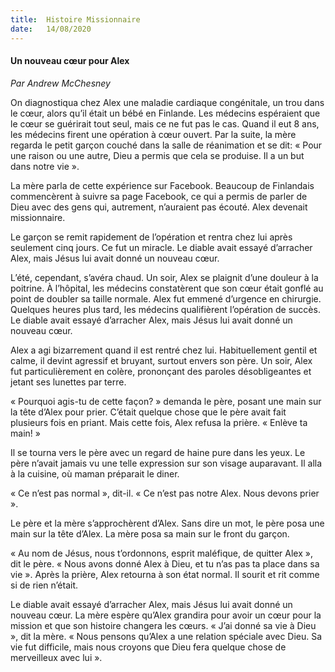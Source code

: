 ```yaml
---
title:  Histoire Missionnaire
date:   14/08/2020
---
```


#### Un nouveau cœur pour Alex

_Par Andrew McChesney_

On diagnostiqua chez Alex une maladie cardiaque congénitale, un trou dans le cœur, alors qu’il était un bébé en Finlande. Les médecins espéraient que le cœur se guérirait tout seul, mais ce ne fut pas le cas. Quand il eut 8 ans, les médecins firent une opération à cœur ouvert. Par la suite, la mère regarda le petit garçon couché dans la salle de réanimation et se dit: « Pour une raison ou une autre, Dieu a permis que cela se produise. Il a un but dans notre vie ».

La mère parla de cette expérience sur Facebook. Beaucoup de Finlandais commencèrent à suivre sa page Facebook, ce qui a permis de parler de Dieu avec des gens qui, autrement, n’auraient pas écouté. Alex devenait missionnaire.

Le garçon se remit rapidement de l’opération et rentra chez lui après seulement cinq jours. Ce fut un miracle. Le diable avait essayé d’arracher Alex, mais Jésus lui avait donné un nouveau cœur.

L’été, cependant, s’avéra chaud. Un soir, Alex se plaignit d’une douleur à la poitrine. À l’hôpital, les médecins constatèrent que son cœur était gonflé au point de doubler sa taille normale. Alex fut emmené d’urgence en chirurgie. Quelques heures plus tard, les médecins qualifièrent l’opération de succès. Le diable avait essayé d’arracher Alex, mais Jésus lui avait donné un nouveau cœur.

Alex a agi bizarrement quand il est rentré chez lui. Habituellement gentil et calme, il devint agressif et bruyant, surtout envers son père. Un soir, Alex fut particulièrement en colère, prononçant des paroles désobligeantes et jetant ses lunettes par terre.

« Pourquoi agis-tu de cette façon? » demanda le père, posant une main sur la tête d’Alex pour prier. C’était quelque chose que le père avait fait plusieurs fois en priant. Mais cette fois, Alex refusa la prière. « Enlève ta main! »

Il se tourna vers le père avec un regard de haine pure dans les yeux. Le père n’avait jamais vu une telle expression sur son visage auparavant. Il alla à la cuisine, où maman préparait le diner.

« Ce n’est pas normal », dit-il. « Ce n’est pas notre Alex. Nous devons prier ».

Le père et la mère s’approchèrent d’Alex. Sans dire un mot, le père posa une main sur la tête d’Alex. La mère posa sa main sur le front du garçon.

« Au nom de Jésus, nous t’ordonnons, esprit maléfique, de quitter Alex », dit le père. « Nous avons donné Alex à Dieu, et tu n’as pas ta place dans sa vie ». Après la prière, Alex retourna à son état normal. Il sourit et rit comme si de rien n’était.

Le diable avait essayé d’arracher Alex, mais Jésus lui avait donné un nouveau cœur. La mère espère qu’Alex grandira pour avoir un cœur pour la mission et que son histoire changera les cœurs. « J’ai donné sa vie à Dieu », dit la mère. « Nous pensons qu’Alex a une relation spéciale avec Dieu. Sa vie fut difficile, mais nous croyons que Dieu fera quelque chose de merveilleux avec lui ».
